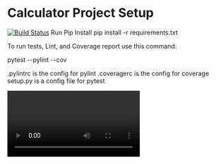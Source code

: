 # Calculator Project Setup
[![Build Status](https://app.travis-ci.com/juniorro/calculator.svg?branch=master)](https://app.travis-ci.com/juniorro/calculator)
Run Pip Install
pip install -r requirements.txt

To run tests, Lint, and Coverage report use this command:

pytest  --pylint --cov

.pylintrc is the config for pylint
.coveragerc is the config for coverage
setup.py is a config file for pytest

![Alt text](demo.mp4?raw=true "Project 3 Demo")

